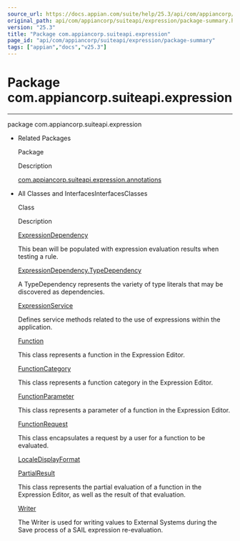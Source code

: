 ```yaml
---
source_url: https://docs.appian.com/suite/help/25.3/api/com/appiancorp/suiteapi/expression/package-summary.html
original_path: api/com/appiancorp/suiteapi/expression/package-summary.html
version: "25.3"
title: "Package com.appiancorp.suiteapi.expression"
page_id: "api/com/appiancorp/suiteapi/expression/package-summary"
tags: ["appian","docs","v25.3"]
---
```



# Package com.appiancorp.suiteapi.expression

* * *

package com.appiancorp.suiteapi.expression

-   Related Packages

    Package

    Description

    [com.appiancorp.suiteapi.expression.annotations](annotations/package-summary.html)

-   All Classes and InterfacesInterfacesClasses

    Class

    Description

    [ExpressionDependency](ExpressionDependency.html "class in com.appiancorp.suiteapi.expression")

    This bean will be populated with expression evaluation results when testing a rule.

    [ExpressionDependency.TypeDependency](ExpressionDependency.TypeDependency.html "class in com.appiancorp.suiteapi.expression")

    A TypeDependency represents the variety of type literals that may be discovered as dependencies.

    [ExpressionService](ExpressionService.html "interface in com.appiancorp.suiteapi.expression")

    Defines service methods related to the use of expressions within the application.

    [Function](Function.html "class in com.appiancorp.suiteapi.expression")

    This class represents a function in the Expression Editor.

    [FunctionCategory](FunctionCategory.html "class in com.appiancorp.suiteapi.expression")

    This class represents a function category in the Expression Editor.

    [FunctionParameter](FunctionParameter.html "class in com.appiancorp.suiteapi.expression")

    This class represents a parameter of a function in the Expression Editor.

    [FunctionRequest](FunctionRequest.html "class in com.appiancorp.suiteapi.expression")

    This class encapsulates a request by a user for a function to be evaluated.

    [LocaleDisplayFormat](LocaleDisplayFormat.html "class in com.appiancorp.suiteapi.expression")

    [PartialResult](PartialResult.html "class in com.appiancorp.suiteapi.expression")

    This class represents the partial evaluation of a function in the Expression Editor, as well as the result of that evaluation.

    [Writer](Writer.html "interface in com.appiancorp.suiteapi.expression")

    The Writer is used for writing values to External Systems during the Save process of a SAIL expression re-evaluation.